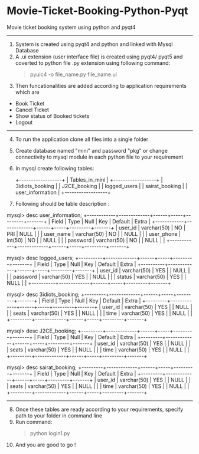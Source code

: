 # Movie-Ticket-Booking-Python-Pyqt
Movie ticket booking system using python and pyqt4

------------------------------------------------------------------------------------------------------------------------------------
1) System is created using pyqt4 and python and linked with Mysql Database
2) A .ui extension (user interface file) is created using pyqt4/ pyqt5 and coverted to python file .py extension using following command:
    > pyuic4 -o file_name.py file_name.ui
3) Then funcationalities are added according to application requirements which are 
  - Book Ticket
  - Cancel Ticket
  - Show status of Booked tickets
  - Logout
-----------------------------------------------------------------------------------------------------------------------------------  
4)  To run the application clone all files into a single folder 
5) Create database named "mini" and password "pkg" or change connectivity to mysql module in each python file to your requirement
6) In mysql create following tables:

      +------------------+
      | Tables_in_mini   |
      +------------------+
      | 3idiots_booking  |
      | J2CE_booking     |
      | logged_users     |
      | sairat_booking   |
      | user_information |
      +------------------+
7) Following should be table description :

mysql> desc user_information;
+------------+-------------+------+-----+---------+-------+
| Field      | Type        | Null | Key | Default | Extra |
+------------+-------------+------+-----+---------+-------+
| user_id    | varchar(50) | NO   | PRI | NULL    |       |
| user_name  | varchar(50) | NO   |     | NULL    |       |
| user_phone | int(50)     | NO   |     | NULL    |       |
| password   | varchar(50) | NO   |     | NULL    |       |
+------------+-------------+------+-----+---------+-------+


mysql> desc logged_users;
+----------+-------------+------+-----+---------+-------+
| Field    | Type        | Null | Key | Default | Extra |
+----------+-------------+------+-----+---------+-------+
| user_id  | varchar(50) | YES  |     | NULL    |       |
| password | varchar(50) | YES  |     | NULL    |       |
| status   | varchar(50) | YES  |     | NULL    |       |
+----------+-------------+------+-----+---------+-------+

mysql> desc 3idiots_booking;
+---------+-------------+------+-----+---------+-------+
| Field   | Type        | Null | Key | Default | Extra |
+---------+-------------+------+-----+---------+-------+
| user_id | varchar(50) | YES  |     | NULL    |       |
| seats   | varchar(50) | YES  |     | NULL    |       |
| time    | varchar(50) | YES  |     | NULL    |       |
+---------+-------------+------+-----+---------+-------+

mysql> desc J2CE_booking;
+---------+-------------+------+-----+---------+-------+
| Field   | Type        | Null | Key | Default | Extra |
+---------+-------------+------+-----+---------+-------+
| user_id | varchar(50) | YES  |     | NULL    |       |
| seats   | varchar(50) | YES  |     | NULL    |       |
| time    | varchar(50) | YES  |     | NULL    |       |
+---------+-------------+------+-----+---------+-------+

mysql> desc sairat_booking;
+---------+-------------+------+-----+---------+-------+
| Field   | Type        | Null | Key | Default | Extra |
+---------+-------------+------+-----+---------+-------+
| user_id | varchar(50) | YES  |     | NULL    |       |
| seats   | varchar(50) | YES  |     | NULL    |       |
| time    | varchar(50) | YES  |     | NULL    |       |
+---------+-------------+------+-----+---------+-------+

---------------------------------------------------------------------------------------------------------------------------------
8) Once these tables are ready according to your requirements, specify path to your folder in command line
9) Run command:
      >python login1.py
10) And you are good to go !





